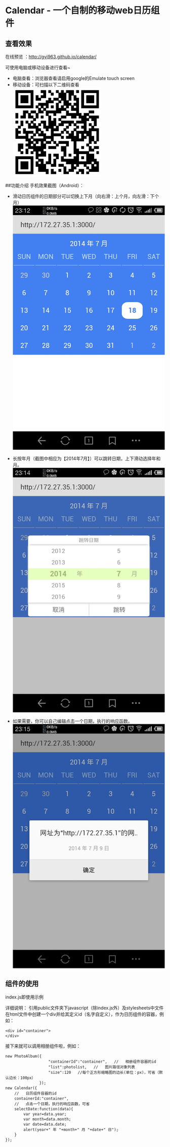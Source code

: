 Calendar - 一个自制的移动web日历组件
==============================
##  查看效果
在线预览 ：http://gyj963.github.io/calendar/


可使用电脑或移动设备进行查看~

*	电脑查看：浏览器查看请启用google的Emulate touch screen
*	移动设备：可扫描以下二维码查看
	![calendar](screenshot/calendar-tdc.png)

##功能介绍
手机效果截图（Android）：

*	滑动日历组件的日期部分可以切换上下月（向右滑：上个月，向左滑：下个月）
![calendar](screenshot/1.jpg)


*	长按年月（截图中相应为【2014年7月】）可以跳转日期，上下滑动选择年和月。
![calendar](screenshot/2.jpg)

*	如果需要，你可以自己编辑点击一个日期，执行的响应函数。
![calendar](screenshot/3.jpg)






##  组件的使用
index.js即使用示例

详细说明：
引用public文件夹下javascript（除index.js外）及stylesheets中文件
在html文件中创建一个div并给其定义id（名字自定义），作为日历组件的容器，例如：
```{bash}
<div id="container">
</div>
```


接下来就可以调用相册组件啦，例如：
```{bash}
new PhotoAlbum({
	               "containerId":"container",   //   相册组件容器的id
	               "list":photolist,   //   图片路径对象列表
				   "size":120   //每个正方形缩略图的边长(单位：px)，可省（默认边长：100px）
               });
new Calendar({
	//   日历组件容器的id
	containerId:"container", 
	//   点击一个日期，执行的响应函数，可省
	selectDate:function(data){
		var year=data.year;
		var month=data.month;
		var date=data.date;
		alert(year+" 年 "+month+" 月 "+date+" 日");
	}
});
```





